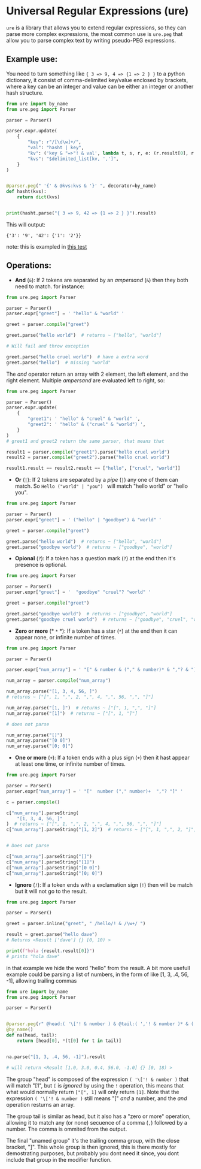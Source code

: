 # Universal Regular Expressions (ure)


`ure` is a library that allows you to extend regular expressions, so they can parse
more complex expressions, the most common use is `ure.peg` that allow you to parse complex text
by writing pseudo-PEG expressions.

Example use:
------------

You need to turn something like `{ 3 => 9, 4 => {1 => 2 } }` to a python 
dictionary, it consist of comma-delimited key/value enclosed by brackets, where a 
key can be an integer and value can be either an integer or another hash structure.


```python
from ure import by_name
from ure.peg import Parser

parser = Parser()

parser.expr.update(
    {
        "key": r"/[\d\w]+/",
        "val": "hasht | key",
        "kv": ('key & "=>"! & val', lambda t, s, r, e: (r.result[0], r.result[1][0])),
        "kvs": "$delimited_list[kv, ',']",
    }
)


@parser.peg(" '{' & @kvs:kvs & '}' ", decorator=by_name)
def hasht(kvs):
    return dict(kvs)


print(hasht.parse("{ 3 => 9, 42 => {1 => 2 } }").result)
```

This will output:

    {'3': '9', '42': {'1': '2'}}


note: this is exampled in [this test](test/examples/peg/test_key_val.py)

Operations:
-----------

* **And** (*`&`*): If 2 tokens are separated by an *ampersand* (`&`) then 
they both need to match. for instance: 

```python
from ure.peg import Parser

parser = Parser()
parser.expr["greet"] = ' "hello" & "world" '

greet = parser.compile("greet")

greet.parse("hello world")  # returns ~ ["hello", "world"]

# Will fail and throw exception

greet.parse("hello cruel world")  # have a extra word
greet.parse("hello")  # missing "world"
```

The *and* operator return an array with 2 element, the left element, and the right element. Multiple 
*ampersand* are evaluated left to right, so:


```python
from ure.peg import Parser

parser = Parser()
parser.expr.update(
    {
        "greet1": ' "hello" & "cruel" & "world" ',
        "greet2": ' "hello" & ("cruel" & "world") ',
    }
)
# greet1 and greet2 return the same parser, that means that

result1 = parser.compile("greet1").parse("hello cruel world")
result2 = parser.compile("greet2").parse("hello cruel world")

result1.result == result2.result == ["hello", ["cruel", "world"]]
```


* **Or** (*`|`*): If 2 tokens are separated by a *pipe* (`|`) any one of them can match.
So `Hello ("world" | "you") ` will match "hello world" or "hello you".

```python
from ure.peg import Parser

parser = Parser()
parser.expr["greet"] = ' ("hello" | "goodbye") & "world" '

greet = parser.compile("greet")

greet.parse("hello world")  # returns ~ ["hello", "world"]
greet.parse("goodbye world")  # returns ~ ["goodbye", "world"]
```


* **Opional** (*`?`*): If a token has a question mark (`?`) at the end then 
it's presence is optional.

```python
from ure.peg import Parser

parser = Parser()
parser.expr["greet"] = '  "goodbye" "cruel"? "world" '

greet = parser.compile("greet")

greet.parse("goodbye world")  # returns ~ ["goodbye", "world"]
greet.parse("goodbye cruel world")  # returns ~ ["goodbye", "cruel", "world"]
```

* **Zero or more** (* `*` *): If a token has a star (`*`) at the end then it can appear none, or infinite number of times.

```python
from ure.peg import Parser

parser = Parser()

parser.expr["num_array"] = ' "[" & number & ("," & number)* & ","? & "]" '

num_array = parser.compile("num_array")

num_array.parse("[1, 3, 4, 56, ]")
# returns ~ ["[", 1, ",", 2, ",", 4, ",", 56, ",", "]"]

num_array.parse("[1, ]")  # returns ~ ["[", 1, ",", "]"]
num_array.parse("[1]")  # returns ~ ["[", 1, "]"]

# does not parse

num_array.parse("[]")
num_array.parse("[0 0]")
num_array.parse("[0; 0]")
```

* **One or more** (*`+`*): If a token ends with a plus sign (`+`) then it hast appear at least one time, or infinite number of times.

```python
from ure.peg import Parser

parser = Parser()
parser.expr["num_array"] = ' "["  number ("," number)+  ","? "]" '

c = parser.compile()

c["num_array"].parseString(
    "[1, 3, 4, 56, ]"
)  # returns ~ ["[", 1, ",", 2, ",", 4, ",", 56, ",", "]"]
c["num_array"].parseString("[1, 2]")  # returns ~ ["[", 1, ",", 2, "]"]


# Does not parse

c["num_array"].parseString("[]")
c["num_array"].parseString("[1]")
c["num_array"].parseString("[0 0]")
c["num_array"].parseString("[0; 0]")
```
* **Ignore** (*`!`*): If a token ends with a exclamation sign (`!`) then will be match but it will not go to the result.

```python
from ure.peg import Parser

parser = Parser()

greet = parser.inline("greet", " /hello/! & /\w+/ ")

result = greet.parse("hello dave")
# Returns <Result ['dave'] {} [0, 10) >

print(f"hola {result.result[0]}")
# prints "hola dave"
```

in that example we hide the word "hello" from the result. A bit more usefull example 
could be parsing a list of numbers, in the form of like [1, 3, .4, 56, -1], allowing trailing commas

```python
from ure import by_name
from ure.peg import Parser

parser = Parser()


@parser.peg(r" @head:( '\['! & number ) & @tail:( ','! & number )* & (','? & ']')!  ")
@by_name()
def na(head, tail):
    return [head[0], *(t[0] for t in tail)]


na.parse("[1, 3, .4, 56, -1]").result

# will return <Result [1.0, 3.0, 0.4, 56.0, -1.0] {} [0, 18) >
```

The group "head" is composed of the expression `( '\['! & number )` that will match "[1", 
but `[` is _ignored_ by using the `!` operation, this means that what would normally return
`["[", 1]` will only return `[1]`. Note that the expression `( '\['! & number )` still means "[" _and_ a number,
 and the _and_ operation resturns an array.

 The group tail is similar as head, but it also has a "zero or more" operation, allowing it to match any (or none) secuence of a comma (`,`) followed by a number. The comma is ommited from the output.

 The final "unamed group" it's the trailing comma group, with the close bracket, "]". This whole group is then ignored, this is there mostly for demostrating purposes, but probably you dont need it since, you dont include that group in the modifier function.

